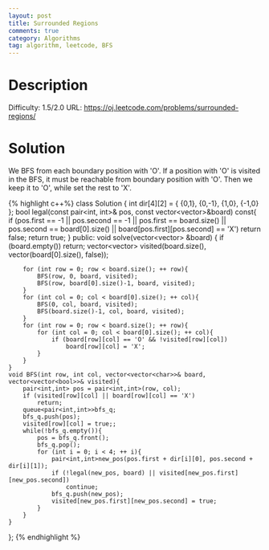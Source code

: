 ```yaml
---
layout: post
title: Surrounded Regions
comments: true
category: Algorithms
tag: algorithm, leetcode, BFS
---
```





# Description

Difficulty: 1.5/2.0
URL: https://oj.leetcode.com/problems/surrounded-regions/


# Solution

We BFS from each boundary position with 'O'. If a position with 'O' is visited in the BFS, it must be reachable from boundary position with 'O'. Then we keep it to 'O', while set the rest to 'X'.

{% highlight c++%}
class Solution {
	int dir[4][2] = { {0,1}, {0,-1}, {1,0}, {-1,0} };
	bool legal(const pair<int, int>& pos, const vector<vector<char>>&board) const{
		if (pos.first == -1 || pos.second == -1 || pos.first == board.size() || pos.second == board[0].size() || board[pos.first][pos.second] == 'X')
			return false;
		return true;
	}
public:
	void solve(vector<vector<char>> &board) {
		if (board.empty())
			return;
		vector<vector<bool>> visited(board.size(), vector<bool>(board[0].size(), false));

		for (int row = 0; row < board.size(); ++ row){
			BFS(row, 0, board, visited);
			BFS(row, board[0].size()-1, board, visited);
		}
		for (int col = 0; col < board[0].size(); ++ col){
			BFS(0, col, board, visited);
			BFS(board.size()-1, col, board, visited);
		}    	
		for (int row = 0; row < board.size(); ++ row){
			for (int col = 0; col < board[0].size(); ++ col){
				if (board[row][col] == 'O' && !visited[row][col])
					board[row][col] = 'X';    			
			}
		}
	}
	void BFS(int row, int col, vector<vector<char>>& board, vector<vector<bool>>& visited){
		pair<int,int> pos = pair<int,int>(row, col);
		if (visited[row][col] || board[row][col] == 'X')
			return;
		queue<pair<int,int>>bfs_q;
		bfs_q.push(pos);
		visited[row][col] = true;;
		while(!bfs_q.empty()){
			pos = bfs_q.front();
			bfs_q.pop();
			for (int i = 0; i < 4; ++ i){
				pair<int,int>new_pos(pos.first + dir[i][0], pos.second + dir[i][1]);
				if (!legal(new_pos, board) || visited[new_pos.first][new_pos.second])
					continue;
				bfs_q.push(new_pos);
				visited[new_pos.first][new_pos.second] = true;
			}
		}
	}
};
{% endhighlight %}